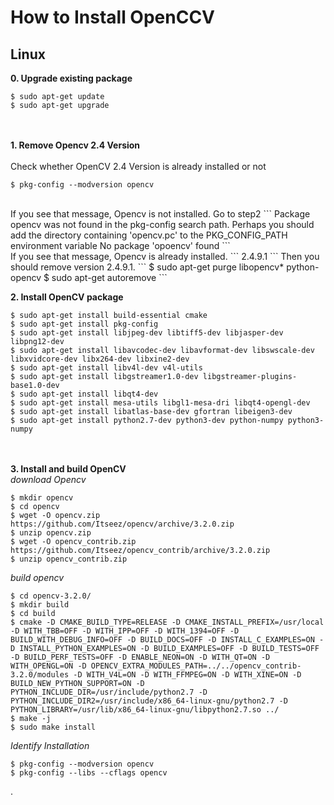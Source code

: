 # How to Install OpenCCV

## Linux 

**0. Upgrade existing package**
<br>
```
$ sudo apt-get update
$ sudo apt-get upgrade
```
<br><br>
**1. Remove Opencv 2.4 Version**
<br><br>
Check whether OpenCV 2.4 Version is already installed or not
```
$ pkg-config --modversion opencv
```
<br>
If you see that message, Opencv is not installed. Go to step2
```
Package opencv was not found in the pkg-config search path.
Perhaps you should add the directory containing 'opencv.pc'
to the PKG_CONFIG_PATH environment variable
No package 'opoencv' found
```
<br>
If you see that message, Opencv is already installed.
```
2.4.9.1
```
Then you should remove version 2.4.9.1.
```
$ sudo apt-get purge libopencv* python-opencv
$ sudo apt-get autoremove
```

**2. Install OpenCV package**
<br>
```
$ sudo apt-get install build-essential cmake
$ sudo apt-get install pkg-config
$ sudo apt-get install libjpeg-dev libtiff5-dev libjasper-dev libpng12-dev
$ sudo apt-get install libavcodec-dev libavformat-dev libswscale-dev libxvidcore-dev libx264-dev libxine2-dev
$ sudo apt-get install libv4l-dev v4l-utils
$ sudo apt-get install libgstreamer1.0-dev libgstreamer-plugins-base1.0-dev
$ sudo apt-get install libqt4-dev 
$ sudo apt-get install mesa-utils libgl1-mesa-dri libqt4-opengl-dev 
$ sudo apt-get install libatlas-base-dev gfortran libeigen3-dev
$ sudo apt-get install python2.7-dev python3-dev python-numpy python3-numpy
```
<br><br>
**3. Install and build OpenCV**
<br>
*download Opencv*
```
$ mkdir opencv
$ cd opencv
$ wget -O opencv.zip https://github.com/Itseez/opencv/archive/3.2.0.zip
$ unzip opencv.zip
$ wget -O opencv_contrib.zip https://github.com/Itseez/opencv_contrib/archive/3.2.0.zip
$ unzip opencv_contrib.zip
```

*build opencv*
```
$ cd opencv-3.2.0/
$ mkdir build
$ cd build
$ cmake -D CMAKE_BUILD_TYPE=RELEASE -D CMAKE_INSTALL_PREFIX=/usr/local -D WITH_TBB=OFF -D WITH_IPP=OFF -D WITH_1394=OFF -D BUILD_WITH_DEBUG_INFO=OFF -D BUILD_DOCS=OFF -D INSTALL_C_EXAMPLES=ON -D INSTALL_PYTHON_EXAMPLES=ON -D BUILD_EXAMPLES=OFF -D BUILD_TESTS=OFF -D BUILD_PERF_TESTS=OFF -D ENABLE_NEON=ON -D WITH_QT=ON -D WITH_OPENGL=ON -D OPENCV_EXTRA_MODULES_PATH=../../opencv_contrib-3.2.0/modules -D WITH_V4L=ON -D WITH_FFMPEG=ON -D WITH_XINE=ON -D BUILD_NEW_PYTHON_SUPPORT=ON -D PYTHON_INCLUDE_DIR=/usr/include/python2.7 -D PYTHON_INCLUDE_DIR2=/usr/include/x86_64-linux-gnu/python2.7 -D PYTHON_LIBRARY=/usr/lib/x86_64-linux-gnu/libpython2.7.so ../
$ make -j
$ sudo make install
```

*Identify Installation*
```
$ pkg-config --modversion opencv
$ pkg-config --libs --cflags opencv

```

.
